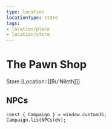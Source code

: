 ```yaml
---
type: location
locationType: store
tags:
- location/place
- location/store
---
```

# The Pawn Shop
Store
[Location::[[Ru'Nileth]]]



## NPCs
  

```dataviewjs
const { Campaign } = window.customJS;
Campaign.listNPCs(dv);
```